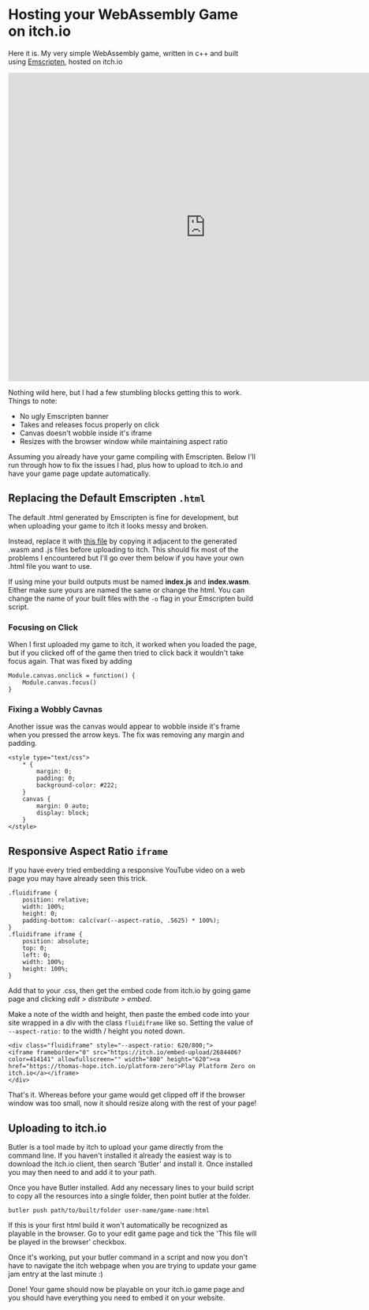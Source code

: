 # Hosting your WebAssembly Game on itch.io

<p>Here it is. My very simple WebAssembly game, written in c++ and built using <a href="https://emscripten.org/index.html">Emscripten</a>, hosted on itch.io</p>
<div class="fluidiframe" style="--aspect-ratio: 625/800;">
<iframe frameborder="0" src="https://itch.io/embed-upload/2684406?color=414141" allowfullscreen="" width="800" height="625"><a href="https://thomas-hope.itch.io/platform-zero">Play Platform Zero on itch.io</a></iframe>
</div>

<p>Nothing wild here, but I had a few stumbling blocks getting this to work. Things to note:</p>
<ul>
    <li>No ugly Emscripten banner</li>
    <li>Takes and releases focus properly on click</li>
    <li>Canvas doesn't wobble inside it's iframe</li>
    <li>Resizes with the browser window while maintaining aspect ratio</li>
</ul>

<p>Assuming you already have your game compiling with Emscripten. Below I'll run through how to fix the issues I had, plus how to upload to itch.io and have your game page update automatically.</p>
<h2 id="replacing-the-default-emscripten-html">Replacing the Default Emscripten <code>.html</code></h2>
<p>The default .html generated by Emscripten is fine for development, but when uploading your game to itch it looks messy and broken.</p>
<p>Instead, replace it with <a href="https://gist.github.com/thomashope/d5b35b89008278b16c1b1482d824db60">this file</a> by copying it adjacent to the generated .wasm and .js files before uploading to itch. This should fix most of the problems I encountered but I'll go over them below if you have your own .html file you want to use.</p>
<p>If using mine your build outputs must be named <strong>index.js</strong> and <strong>index.wasm</strong>. Either make sure yours are named the same or change the html. You can change the name of your built files with the <code>-o</code> flag in your Emscripten build script.</p>
<h3 id="focusing-on-click">Focusing on Click</h3>
<p>When I first uploaded my game to itch, it worked when you loaded the page, but if you clicked off of the game then tried to click back it wouldn't take focus again. That was fixed by adding</p>
<pre><code>Module.canvas.onclick = function() {
    Module.canvas.focus()
}
</code></pre>
<h3 id="fixing-a-wobbly-cavnas">Fixing a Wobbly Cavnas</h3>
<p>Another issue was the canvas would appear to wobble inside it's frame when you pressed the arrow keys. The fix was removing any margin and padding.</p>
<pre><code>&lt;style type=&quot;text/css&quot;&gt;
    * {
        margin: 0;
        padding: 0;
        background-color: #222;
    }
    canvas {
        margin: 0 auto;
        display: block;
    }
&lt;/style&gt;
</code></pre>
<h2 id="responsive-aspect-ratio-iframe">Responsive Aspect Ratio <code>iframe</code></h2>
<p>If you have every tried embedding a responsive YouTube video on a web page you may have already seen this trick.</p>
<pre><code>.fluidiframe {
    position: relative;
    width: 100%;
    height: 0;
    padding-bottom: calc(var(--aspect-ratio, .5625) * 100%);
}
.fluidiframe iframe {
    position: absolute;
    top: 0;
    left: 0;
    width: 100%;
    height: 100%;
}
</code></pre>
<p>Add that to your .css, then get the embed code from itch.io by going game page and clicking <em>edit &gt; distribute &gt; embed</em>.</p>
<p>Make a note of the width and height, then paste the embed code into your site wrapped in a div with the class <code>fluidiframe</code> like so. Setting the value of <code>--aspect-ratio:</code> to the width / height you noted down.</p>

```
<div class="fluidiframe" style="--aspect-ratio: 620/800;">
<iframe frameborder="0" src="https://itch.io/embed-upload/2684406?color=414141" allowfullscreen="" width="800" height="620"><a href="https://thomas-hope.itch.io/platform-zero">Play Platform Zero on itch.io</a></iframe>
</div>
```

<p>That's it. Whereas before your game would get clipped off if the browser window was too small, now it should resize along with the rest of your page!</p>
<h2 id="uploading-to-itchio">Uploading to itch.io</h2>
<p>Butler is a tool made by itch to upload your game directly from the command line. If you haven't installed it already the easiest way is to download the itch.io client, then search 'Butler' and install it. Once installed you may then need to and add it to your path.</p>
<p>Once you have Butler installed. Add any necessary lines to your build script to copy all the resources into a single folder, then point butler at the folder.</p>
<pre><code>butler push path/to/built/folder user-name/game-name:html
</code></pre>
<p>If this is your first html build it won't automatically be recognized as playable in the browser. Go to your edit game page and tick the 'This file will be played in the browser' checkbox.</p>
<p>Once it's working, put your butler command in a script and now you don't have to navigate the itch webpage when you are trying to update your game jam entry at the last minute :)</p>
<p>Done! Your game should now be playable on your itch.io game page and you should have everything you need to embed it on your website.</p>